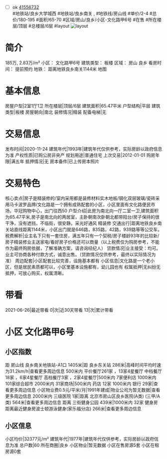 - [ ] ok [41556732](https://bj.5i5j.com/ershoufang/41556732.html)  
 #地铁站/良乡大学城西 #地铁站/良乡南关 ,  #地铁线/房山线
#单价/2-4 #总价/180-195 #面积/65-70   #区域/房山/良乡/小区-文化路甲6号 #在售 #所在楼层/顶层 #总楼层/6层 #layout 
![layout](http://image16.5i5j.com/erp/house/4155/41556732/huxing/laemghmb99a6cb3a.jpg_P5.jpg) 
# 简介 
 185万,  2.83万/m² 
小区： 文化路甲6号
建筑类型： 板楼
区域： 房山 良乡
看房时间： 提前预约
地铁： 距离地铁良乡南关1144米 地图
# 基本信息 
 房屋户型|2室1厅1卫
所在楼层|顶层/6层
建筑面积|65.47平米
户型结构|平层
建筑类型|板楼
房屋朝向|南北
装修情况|精装
配备电梯|无
# 交易信息 
 发布时间|2020-11-24
建筑年代|1993年|建筑年代仅供参考，实际房龄以政府信息为准
产权性质|已购公房非央产
规划用途|普通住宅
上次交易|2012-01-01
购房年限|满五年
抵押情况|无
房本备件|已上传房本照片
# 交易特色 
 核心卖点|房子是精装修的/室内采用都是装修材料实木地板/钢化双层玻璃/瓷砖采用马卡波罗品牌/文化路是一个拥有成熟配套的小区，小区里面有文化路便民市场，华冠购物中心，出门往西50
户型介绍|此房为南北向一厅二室一卫,建筑面积为65.47平米,房子是南北向的两居室，主卧朝南次卧朝北都带阳台/房子保持的很干净，没有遮挡，不临街，很安静。采光好通风 精装修
交通出行|距离地铁良乡南关站直线距离1144米，小区出门就是646路，835路，42路，939路等等公交车。
税费解析|业主名下只有一套住房，满五年只有一个契税/房子楼龄93年的比较新/房子精装修业主送家电/看好房子价格还可以商量（以上税费仅为购房参考，不能作为最终购房依据，了解准确方案，请咨询经纪人）
贷款情况|业主接受：均可。业主可协商各种付款方式，诚意出售。（贷款情况仅供参考，最终以实际情况为准）
周边配套|小区配套比较完善，设施基本都有
小区信息|文化路是一个老小区，但是居民素质都可以，小区里基本设施都有，幼儿园也有
权属抵押|无纠纷无抵押，可放心购买，权属清晰。
# 带看 
 2021-06-26|最近带看	 0|次|近30天带看	 13|次|累计带看
# 小区 文化路甲6号
## 小区指数 
 距 房山线 良乡南关地铁站-A1口 1405米|距 良乡东关站 286米|高峰时间平均时速为31.2km/h|查看更多周边信息
500米内 平价餐厅261家 ，13家4星餐厅
中档餐厅18家 ，6家4星餐厅
高档餐厅3家 ，2家4星餐厅|500米内 7家便利店
1000米内 101家综合超市
2000米内 31家商场|500米内 药店 12家
1000米内 银行 29家|查看更多周边信息
小区物业费0.5元/平米/月|1991年建成|物业公司为暂无数据|查看更多周边信息
2000米内 三级医院 1家|距离 北京市房山区良乡医院(A类) (三甲/A类) 564米|查看更多周边信息
距离 三街健身公园 439米|1000米内 32家 健身房
距离最近健身房波士顿游泳健身(家乐福分店) 266米|查看更多周边信息
## 小区信息 
 小区均价|32377元/m²
建筑年代|1977年|建筑年代仅供参考，实际房龄以政府信息为准
总户数|60
所在商圈|良乡
小区物业|暂无数据
小区在售房源5套
小区在租房源0套
